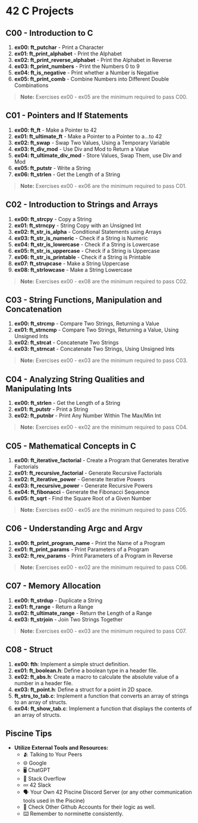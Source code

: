 # 42 C Projects

## C00 - Introduction to C
1. **ex00: ft_putchar** - Print a Character
2. **ex01: ft_print_alphabet** - Print the Alphabet
3. **ex02: ft_print_reverse_alphabet** - Print the Alphabet in Reverse
4. **ex03: ft_print_numbers** - Print the Numbers 0 to 9
5. **ex04: ft_is_negative** - Print whether a Number is Negative
6. **ex05: ft_print_comb** - Combine Numbers into Different Double Combinations

> **Note:** Exercises ex00 - ex05 are the minimum required to pass C00.

## C01 - Pointers and If Statements
1. **ex00: ft_ft** - Make a Pointer to 42
2. **ex01: ft_ultimate_ft** - Make a Pointer to a Pointer to a...to 42
3. **ex02: ft_swap** - Swap Two Values, Using a Temporary Variable
4. **ex03: ft_div_mod** - Use Div and Mod to Return a Value
5. **ex04: ft_ultimate_div_mod** - Store Values, Swap Them, use Div and Mod
6. **ex05: ft_putstr** - Write a String
7. **ex06: ft_strlen** - Get the Length of a String

> **Note:** Exercises ex00 - ex06 are the minimum required to pass C01.

## C02 - Introduction to Strings and Arrays
1. **ex00: ft_strcpy** - Copy a String
2. **ex01: ft_strncpy** - String Copy with an Unsigned Int
3. **ex02: ft_str_is_alpha** - Conditional Statements using Arrays
4. **ex03: ft_str_is_numeric** - Check if a String is Numeric
5. **ex04: ft_str_is_lowercase** - Check if a String is Lowercase
6. **ex05: ft_str_is_uppercase** - Check if a String is Uppercase
7. **ex06: ft_str_is_printable** - Check if a String is Printable
8. **ex07: ft_strupcase** - Make a String Uppercase
9. **ex08: ft_strlowcase** - Make a String Lowercase

> **Note:** Exercises ex00 - ex08 are the minimum required to pass C02.

## C03 - String Functions, Manipulation and Concatenation
1. **ex00: ft_strcmp** - Compare Two Strings, Returning a Value
2. **ex01: ft_strncmp** - Compare Two Strings, Returning a Value, Using Unsigned Ints
3. **ex02: ft_strcat** - Concatenate Two Strings
4. **ex03: ft_strncat** - Concatenate Two Strings, Using Unsigned Ints

> **Note:** Exercises ex00 - ex03 are the minimum required to pass C03.

## C04 - Analyzing String Qualities and Manipulating Ints
1. **ex00: ft_strlen** - Get the Length of a String
2. **ex01: ft_putstr** - Print a String
3. **ex02: ft_putnbr** - Print Any Number Within The Max/Min Int

> **Note:** Exercises ex00 - ex02 are the minimum required to pass C04.

## C05 - Mathematical Concepts in C
1. **ex00: ft_iterative_factorial** - Create a Program that Generates Iterative Factorials
2. **ex01: ft_recursive_factorial** - Generate Recursive Factorials
3. **ex02: ft_iterative_power** - Generate Iterative Powers
4. **ex03: ft_recursive_power** - Generate Recursive Powers
5. **ex04: ft_fibonacci** - Generate the Fibonacci Sequence
6. **ex05: ft_sqrt** - Find the Square Root of a Given Number

> **Note:** Exercises ex00 - ex05 are the minimum required to pass C05.

## C06 - Understanding Argc and Argv
1. **ex00: ft_print_program_name** - Print the Name of a Program
2. **ex01: ft_print_params** - Print Parameters of a Program
3. **ex02: ft_rev_params** - Print Parameters of a Program in Reverse

> **Note:** Exercises ex00 - ex02 are the minimum required to pass C06.

## C07 - Memory Allocation
1. **ex00: ft_strdup** - Duplicate a String
2. **ex01: ft_range** - Return a Range
3. **ex02: ft_ultimate_range** - Return the Length of a Range
4. **ex03: ft_strjoin** - Join Two Strings Together

> **Note:** Exercises ex00 - ex03 are the minimum required to pass C07.

## C08 - Struct
1. **ex00: fth**: Implement a simple struct definition.
2. **ex01: ft_boolean.h**: Define a boolean type in a header file.
3. **ex02: ft_abs.h**:  Create a macro to calculate the absolute value of a number in a header file.
4. **ex03: ft_point.h**:  Define a struct for a point in 2D space.
5. **ft_strs_to_tab.c**: Implement a function that converts an array of strings to an array of structs.
6. **ex04: ft_show_tab.c**: Implement a function that displays the contents of an array of structs.

## Piscine Tips
- **Utilize External Tools and Resources:**
  - 🫂 Talking to Your Peers
  - 🌐 Google
  - 🖥️ ChatGPT
  - 📮 Stack Overflow
  - 💤 42 Slack
  - 🗣️ Your Own 42 Piscine Discord Server (or any other communication tools used in the Piscine)
  - 🧠 Check Other Github Accounts for their logic as well.
  - ⌨️ Remember to norminette consistently.
